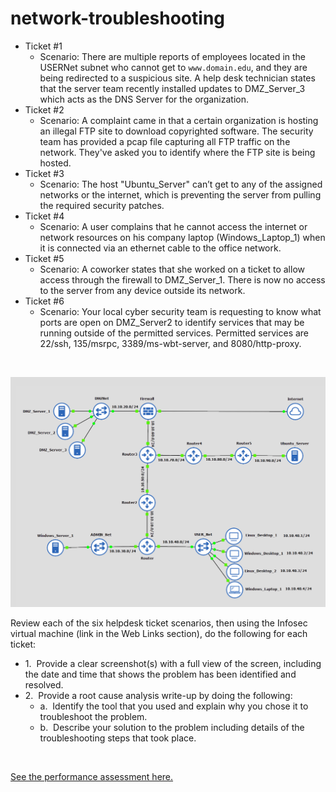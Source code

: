 # network-troubleshooting

- Ticket #1
  - Scenario: There are multiple reports of employees located in the USERNet subnet who cannot get to `www.domain.edu`, and they are being redirected to a suspicious site. A help desk technician states that the server team recently installed updates to DMZ_Server_3 which acts as the DNS Server for the organization.
 
- Ticket #2
  - Scenario: A complaint came in that a certain organization is hosting an illegal FTP site to download copyrighted software. The security team has provided a pcap file capturing all FTP traffic on the network. They've asked you to identify where the FTP site is being hosted.
 
- Ticket #3
  - Scenario: The host "Ubuntu_Server" can’t get to any of the assigned networks or the internet, which is preventing the server from pulling the required security patches.
 
- Ticket #4
  - Scenario: A user complains that he cannot access the internet or network resources on his company laptop (Windows_Laptop_1) when it is connected via an ethernet cable to the office network.
 
- Ticket #5
  - Scenario: A coworker states that she worked on a ticket to allow access through the firewall to DMZ_Server_1. There is now no access to the server from any device outside its network.
 
- Ticket #6
  - Scenario: Your local cyber security team is requesting to know what ports are open on DMZ_Server2 to identify services that may be running outside of the permitted services. Permitted services are 22/ssh, 135/msrpc, 3389/ms-wbt-server, and 8080/http-proxy.
       
<br>
<p align="center">
  <img src="topology.png" alt="Network Troubleshooting Topology" width="600"/>
</p>


Review each of the six helpdesk ticket scenarios, then using the Infosec virtual machine (link in the Web Links section), do the following for each ticket:
  - 1.  Provide a clear screenshot(s) with a full view of the screen, including the date and time that shows the problem has been identified and resolved.
  - 2.  Provide a root cause analysis write-up by doing the following: 
    - a.  Identify the tool that you used and explain why you chose it to troubleshoot the problem.
    - b.  Describe your solution to the problem including details of the troubleshooting steps that took place.      
<br>

[See the performance assessment here.](assessment.pdf)
